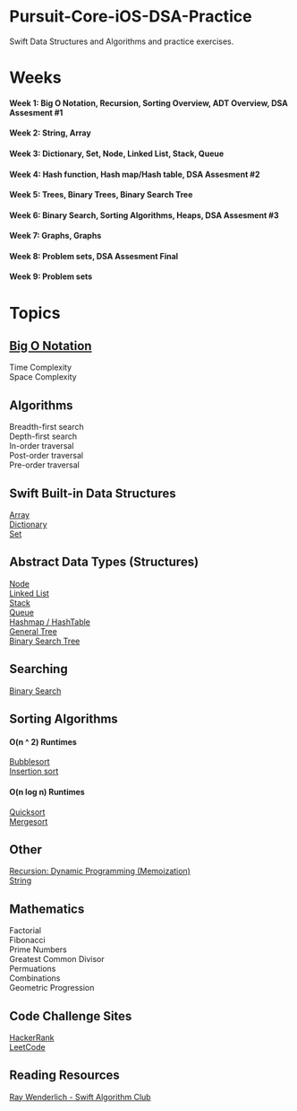 # Pursuit-Core-iOS-DSA-Practice
Swift Data Structures and Algorithms and practice exercises.

# Weeks 

#### Week 1: Big O Notation, Recursion, Sorting Overview, ADT Overview, DSA Assesment #1
#### Week 2: String, Array   
#### Week 3: Dictionary, Set, Node, Linked List, Stack, Queue
#### Week 4: Hash function, Hash map/Hash table, DSA Assesment #2
#### Week 5: Trees, Binary Trees, Binary Search Tree
#### Week 6: Binary Search, Sorting Algorithms, Heaps, DSA Assesment #3
#### Week 7: Graphs, Graphs
#### Week 8: Problem sets, DSA Assesment Final
#### Week 9: Problem sets

# Topics

## [Big O Notation](https://github.com/joinpursuit/Pursuit-Core-iOS/tree/master/units/unit02/lesson-06-big-o-notation)

Time Complexity  
Space Complexity  

## Algorithms 

Breadth-first search   
Depth-first search   
In-order traversal    
Post-order traversal   
Pre-order traversal   

## Swift Built-in Data Structures 
[Array](https://github.com/joinpursuit/Pursuit-Core-iOS/tree/master/units/unit01/lesson-07-arrays)     
[Dictionary](https://github.com/joinpursuit/Pursuit-Core-iOS/tree/master/units/unit01/lesson-10-dictionaries)  
[Set](https://github.com/joinpursuit/Pursuit-Core-iOS/tree/master/units/unit01/lesson-11-sets)     

## Abstract Data Types (Structures) 

[Node](https://github.com/joinpursuit/Pursuit-Core-iOS/tree/master/units/unit02/lesson-14-linked-list)   
[Linked List](https://github.com/joinpursuit/Pursuit-Core-iOS/tree/master/units/unit02/lesson-14-linked-list)      
[Stack](https://github.com/joinpursuit/Pursuit-Core-iOS/tree/master/units/unit02/lesson-15-dsa-stacks)     
[Queue](https://github.com/joinpursuit/Pursuit-Core-iOS/tree/master/units/unit03/lesson-02-dsa-queue)     
[Hashmap / HashTable](https://github.com/joinpursuit/Pursuit-Core-iOS/tree/master/units/unit03/lesson-12-hash-table)   
[General Tree](https://github.com/joinpursuit/Pursuit-Core-iOS/tree/master/units/unit05/lesson-01-dsa-introduction-to-trees)   
[Binary Search Tree](https://github.com/joinpursuit/Pursuit-Core-iOS/tree/master/units/unit05/lesson-11-dsa-binary-search-tree)   

## Searching

[Binary Search](https://github.com/joinpursuit/Pursuit-Core-iOS/tree/master/units/unit04/lesson-15-dsa-binary-search)     

## Sorting Algorithms 

#### O(n ^ 2) Runtimes 
[Bubblesort](https://github.com/joinpursuit/Pursuit-Core-iOS/tree/master/units/unit04/lesson-06-dsa-introduction-to-sorting-algorithms)   
[Insertion sort](https://github.com/joinpursuit/Pursuit-Core-iOS/tree/master/units/unit04/lesson-06-dsa-introduction-to-sorting-algorithms)   

#### O(n log n) Runtimes 
[Quicksort](https://github.com/joinpursuit/Pursuit-Core-iOS/tree/master/units/unit04/lesson-09-dsa-quicksort-and-mergesort)   
[Mergesort](https://github.com/joinpursuit/Pursuit-Core-iOS/tree/master/units/unit04/lesson-09-dsa-quicksort-and-mergesort)   

## Other 
[Recursion: Dynamic Programming (Memoization)](https://github.com/joinpursuit/Pursuit-Core-iOS/tree/master/units/unit03/lesson-07-recursion)  
[String](https://github.com/joinpursuit/Pursuit-Core-iOS/tree/master/units/unit01/lesson-06-strings)     

## Mathematics 

Factorial   
Fibonacci    
Prime Numbers   
Greatest Common Divisor   
Permuations    
Combinations    
Geometric Progression

## Code Challenge Sites 

[HackerRank](https://www.hackerrank.com/dashboard)    
[LeetCode](https://leetcode.com/)    

## Reading Resources 

[Ray Wenderlich - Swift Algorithm Club](https://github.com/raywenderlich/swift-algorithm-club)  
